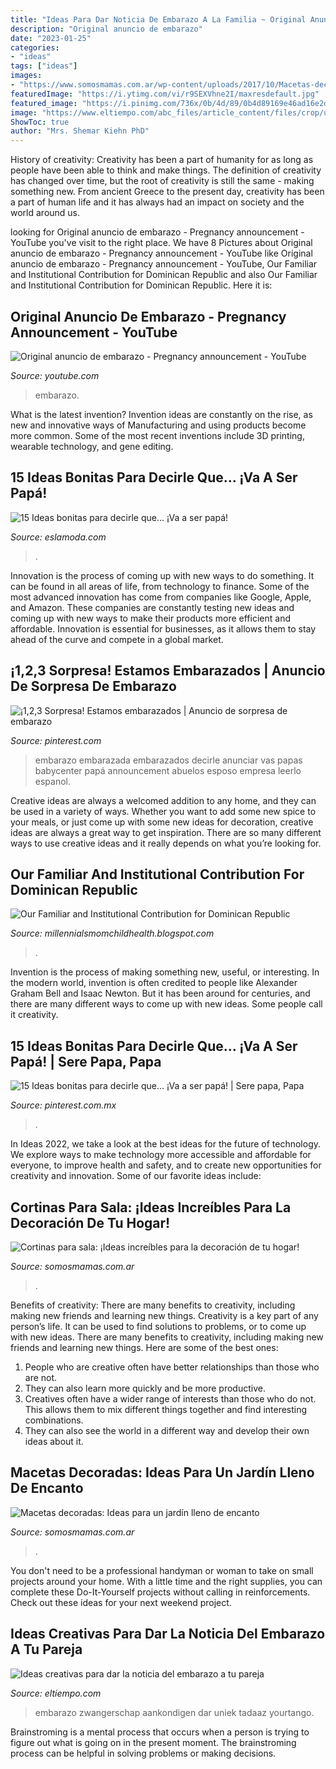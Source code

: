 ```yaml
---
title: "Ideas Para Dar Noticia De Embarazo A La Familia ~ Original Anuncio De Embarazo"
description: "Original anuncio de embarazo"
date: "2023-01-25"
categories:
- "ideas"
tags: ["ideas"]
images:
- "https://www.somosmamas.com.ar/wp-content/uploads/2017/10/Macetas-decoradas-2.jpg"
featuredImage: "https://i.ytimg.com/vi/r9SEXVhne2I/maxresdefault.jpg"
featured_image: "https://i.pinimg.com/736x/0b/4d/89/0b4d89169e46ad16e2d60947b2dd379d--ideas-bonitas-future-baby.jpg"
image: "https://www.eltiempo.com/abc_files/article_content/files/crop/uploads/2018/11/08/5be49713710da.r_1541708766793.0-37-622-452.jpeg"
ShowToc: true
author: "Mrs. Shemar Kiehn PhD"
---
```



History of creativity:
Creativity has been a part of humanity for as long as people have been able to think and make things. The definition of creativity has changed over time, but the root of creativity is still the same - making something new. From ancient Greece to the present day, creativity has been a part of human life and it has always had an impact on society and the world around us.

	

		
looking for Original anuncio de embarazo - Pregnancy announcement - YouTube you've visit to the right place. We have 8 Pictures about Original anuncio de embarazo - Pregnancy announcement - YouTube like Original anuncio de embarazo - Pregnancy announcement - YouTube, Our Familiar and Institutional Contribution for Dominican Republic and also Our Familiar and Institutional Contribution for Dominican Republic. Here it is:
		
    
## Original Anuncio De Embarazo - Pregnancy Announcement - YouTube

<img loading=lazy src="https://i.ytimg.com/vi/r9SEXVhne2I/maxresdefault.jpg" onerror="this.onerror=null;this.src='https://tse3.mm.bing.net/th?id=OIP.bRVbkzycaGDJhAKZAEm34wHaEK&amp;pid=15.1';" alt="Original anuncio de embarazo - Pregnancy announcement - YouTube">

_Source: youtube.com_

>embarazo. 

	

What is the latest invention?
Invention ideas are constantly on the rise, as new and innovative ways of Manufacturing and using products become more common. Some of the most recent inventions include 3D printing, wearable technology, and gene editing.

    
## 15 Ideas Bonitas Para Decirle Que… ¡Va A Ser Papá!

<img loading=lazy src="http://eslamoda.com/wp-content/uploads/sites/2/2016/09/hi-daddy.png" onerror="this.onerror=null;this.src='https://tse3.mm.bing.net/th?id=OIP.EX_ZsscfpPisMOf4OWckbQHaIJ&amp;pid=15.1';" alt="15 Ideas bonitas para decirle que… ¡Va a ser papá!">

_Source: eslamoda.com_

>. 

	

Innovation is the process of coming up with new ways to do something. It can be found in all areas of life, from technology to finance. Some of the most advanced innovation has come from companies like Google, Apple, and Amazon. These companies are constantly testing new ideas and coming up with new ways to make their products more efficient and affordable. Innovation is essential for businesses, as it allows them to stay ahead of the curve and compete in a global market.

    
## ¡1,2,3 Sorpresa! Estamos Embarazados | Anuncio De Sorpresa De Embarazo

<img loading=lazy src="https://i.pinimg.com/736x/0b/4d/89/0b4d89169e46ad16e2d60947b2dd379d--ideas-bonitas-future-baby.jpg" onerror="this.onerror=null;this.src='https://tse4.mm.bing.net/th?id=OIP.0Zl_7ri_vzdT3If_9YDNJwHaHY&amp;pid=15.1';" alt="¡1,2,3 Sorpresa! Estamos embarazados | Anuncio de sorpresa de embarazo">

_Source: pinterest.com_

>embarazo embarazada embarazados decirle anunciar vas papas babycenter papá announcement abuelos esposo empresa leerlo espanol. 

	

Creative ideas are always a welcomed addition to any home, and they can be used in a variety of ways. Whether you want to add some new spice to your meals, or just come up with some new ideas for decoration, creative ideas are always a great way to get inspiration. There are so many different ways to use creative ideas and it really depends on what you’re looking for.

    
## Our Familiar And Institutional Contribution For Dominican Republic

<img loading=lazy src="https://lh6.googleusercontent.com/proxy/K4XYM6dSizvaj0jKVDHk3CdJbkS9lXugciiUVOhvFA8uKMbEQB816lH_9crNoyXGlP4j8t2-sU4PB7XCLSq8PHB9Bvg=w1200-h630-n-k-no-nu" onerror="this.onerror=null;this.src='https://tse2.mm.bing.net/th?id=OIP.l6LYEWEZHJ3Gl0anQzKHFQHaFj&amp;pid=15.1';" alt="Our Familiar and Institutional Contribution for Dominican Republic">

_Source: millennialsmomchildhealth.blogspot.com_

>. 

	

Invention is the process of making something new, useful, or interesting. In the modern world, invention is often credited to people like Alexander Graham Bell and Isaac Newton. But it has been around for centuries, and there are many different ways to come up with new ideas. Some people call it creativity.

    
## 15 Ideas Bonitas Para Decirle Que… ¡Va A Ser Papá! | Sere Papa, Papa

<img loading=lazy src="https://i.pinimg.com/736x/e6/bb/ad/e6bbad1b17e6f06edbbaa60b46d3afbc.jpg" onerror="this.onerror=null;this.src='https://tse1.mm.bing.net/th?id=OIP.6pgqLELSzKKWs92mRdZ8xAHaHa&amp;pid=15.1';" alt="15 Ideas bonitas para decirle que… ¡Va a ser papá! | Sere papa, Papa">

_Source: pinterest.com.mx_

>. 

	

In Ideas 2022, we take a look at the best ideas for the future of technology. We explore ways to make technology more accessible and affordable for everyone, to improve health and safety, and to create new opportunities for creativity and innovation. Some of our favorite ideas include: 

    
## Cortinas Para Sala: ¡Ideas Increíbles Para La Decoración De Tu Hogar!

<img loading=lazy src="https://www.somosmamas.com.ar/wp-content/uploads/2017/08/cortinas-para-sala-de-estar.jpg" onerror="this.onerror=null;this.src='https://tse3.mm.bing.net/th?id=OIP.VcT5FfBphsLdTdgJXIHmxgHaFj&amp;pid=15.1';" alt="Cortinas para sala: ¡Ideas increíbles para la decoración de tu hogar!">

_Source: somosmamas.com.ar_

>. 

	

Benefits of creativity: There are many benefits to creativity, including making new friends and learning new things.
Creativity is a key part of any person’s life. It can be used to find solutions to problems, or to come up with new ideas. There are many benefits to creativity, including making new friends and learning new things. Here are some of the best ones: 
1. People who are creative often have better relationships than those who are not.
2. They can also learn more quickly and be more productive.
3. Creatives often have a wider range of interests than those who do not. This allows them to mix different things together and find interesting combinations.
4. They can also see the world in a different way and develop their own ideas about it.

    
## Macetas Decoradas: Ideas Para Un Jardín Lleno De Encanto

<img loading=lazy src="https://www.somosmamas.com.ar/wp-content/uploads/2017/10/Macetas-decoradas-2.jpg" onerror="this.onerror=null;this.src='https://tse3.mm.bing.net/th?id=OIP.1RjsTDqdlYwqNW2FD-iCKAHaGK&amp;pid=15.1';" alt="Macetas decoradas: Ideas para un jardín lleno de encanto">

_Source: somosmamas.com.ar_

>. 

	

You don't need to be a professional handyman or woman to take on small projects around your home. With a little time and the right supplies, you can complete these Do-It-Yourself projects without calling in reinforcements. Check out these ideas for your next weekend project.

    
## Ideas Creativas Para Dar La Noticia Del Embarazo A Tu Pareja

<img loading=lazy src="https://www.eltiempo.com/abc_files/article_content/files/crop/uploads/2018/11/08/5be49713710da.r_1541708766793.0-37-622-452.jpeg" onerror="this.onerror=null;this.src='https://tse4.mm.bing.net/th?id=OIP.l9WddBvb5BN0TMPT1idSAgHaE8&amp;pid=15.1';" alt="Ideas creativas para dar la noticia del embarazo a tu pareja">

_Source: eltiempo.com_

>embarazo zwangerschap aankondigen dar uniek tadaaz yourtango. 

	

Brainstroming is a mental process that occurs when a person is trying to figure out what is going on in the present moment. The brainstroming process can be helpful in solving problems or making decisions.

